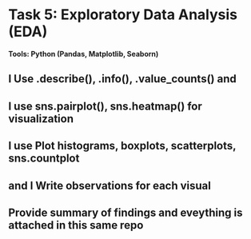 # Task 5: Exploratory Data Analysis (EDA)
**Tools: Python (Pandas, Matplotlib, Seaborn)**
## I Use .describe(), .info(), .value_counts() and 
## I use sns.pairplot(), sns.heatmap() for visualization
## I use Plot histograms, boxplots, scatterplots, sns.countplot
## and I Write observations for each visual 
## Provide summary of findings and eveything is attached in this same repo
